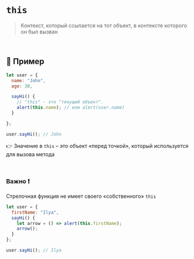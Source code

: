 # `this`
> Контекст, который ссылается на тот объект, в контексте которого он был вызван

<br>

## 🚩 Пример

```javascript
let user = {
  name: "John",
  age: 30,

  sayHi() {
    // "this" - это "текущий объект".
    alert(this.name); // или alert(user.name)
  }

};

user.sayHi(); // John

```
👉 Значение в `this` – это объект «перед точкой», который используется для вызова метода

<br>

### Важно ❗

Стрелочная функция не имеет своего «собственного» `this`

```javascript
let user = {
  firstName: "Ilya",
  sayHi() {
    let arrow = () => alert(this.firstName);
    arrow();
  }
};

user.sayHi(); // Ilya

```

